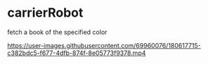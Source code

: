# carrierRobot
fetch a book of the specified color


https://user-images.githubusercontent.com/69960076/180617715-c382bdc5-f677-4dfb-874f-8e05773f9378.mp4

